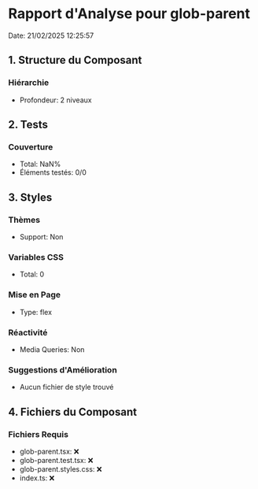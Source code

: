 # Rapport d'Analyse pour glob-parent

Date: 21/02/2025 12:25:57

## 1. Structure du Composant

### Hiérarchie

- Profondeur: 2 niveaux

## 2. Tests

### Couverture

- Total: NaN%
- Éléments testés: 0/0

## 3. Styles

### Thèmes

- Support: Non

### Variables CSS

- Total: 0

### Mise en Page

- Type: flex

### Réactivité

- Media Queries: Non

### Suggestions d'Amélioration

- Aucun fichier de style trouvé

## 4. Fichiers du Composant

### Fichiers Requis

- glob-parent.tsx: ❌
- glob-parent.test.tsx: ❌
- glob-parent.styles.css: ❌
- index.ts: ❌
